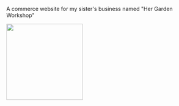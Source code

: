 A commerce website for my sister's business named "Her Garden Workshop" 

<img src="/images/HerGardenWorkshop.gif?raw=true" width="200px">
